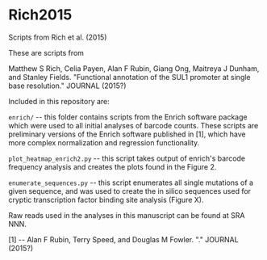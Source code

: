 # Rich2015
Scripts from Rich et al. (2015)

These are scripts from 

Matthew S Rich, Celia Payen, Alan F Rubin, Giang Ong, Maitreya J Dunham, and Stanley Fields. "Functional annotation of the SUL1 promoter at single base resolution." JOURNAL (2015?)

Included in this repository are:

`enrich/` -- this folder contains scripts from the Enrich software package which were used to all initial analyses of barcode counts. These scripts are preliminary versions of the Enrich software published in [1], which have more complex normalization and regression functionality.

`plot_heatmap_enrich2.py` -- this script takes output of enrich's barcode frequency analysis and creates the plots found in the Figure 2.

`enumerate_sequences.py` -- this script enumerates all single mutations of a given sequence, and was used to create the in silico sequences used for cryptic transcription factor binding site analysis (Figure X).

Raw reads used in the analyses in this manuscript can be found at SRA NNN.

[1] -- Alan F Rubin, Terry Speed, and Douglas M Fowler. "." JOURNAL (2015?)
